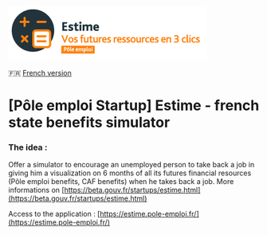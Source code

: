 ![logo Estime](.gitlab/images/logo_estime_v2.png)

:fr: [French version](https://git.beta.pole-emploi.fr/estime/estime-frontend/-/blob/688729ecee8df2efa5e1a6ac1788b2a5739a8228/README-EN.md)

# [Pôle emploi Startup] Estime - french state benefits simulator

### **The idea :**

Offer a simulator to encourage an unemployed person to take back a job in giving him a visualization on 6 months of all its futures financial resources (Pôle emploi benefits, CAF benefits) when he takes back a job. More informations on [https://beta.gouv.fr/startups/estime.html](https://beta.gouv.fr/startups/estime.html)

Access to the application : [https://estime.pole-emploi.fr/](https://estime.pole-emploi.fr/)
